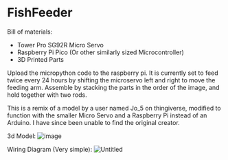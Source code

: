 # FishFeeder
Bill of materials:
  - Tower Pro SG92R Micro Servo
  - Raspberry Pi Pico (Or other similarly sized Microcontroller)
  - 3D Printed Parts

Upload the micropython code to the raspberry pi. It is currently set to feed twice every 24 hours by shifting the microservo left and right to move the feeding arm. Assemble by stacking the parts in the order of the image, and hold together with two rods. 

This is a remix of a model by a user named Jo_5 on thingiverse, modified to function with the smaller Micro Servo and a Raspberry Pi instead of an Arduino. I have since been unable to find the original creator. 

3d Model:
![image](https://github.com/twu425/FishFeeder/assets/82834362/83645ba7-40c2-46b4-bece-5e6480f82c7e)

Wiring Diagram (Very simple):
![Untitled](https://github.com/twu425/FishFeeder/assets/82834362/24f26dfc-354d-4960-bc85-1cc4a62ddd98)
